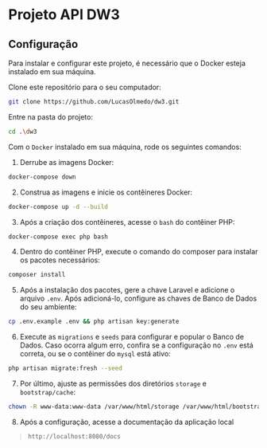 # Projeto API DW3

## Configuração

Para instalar e configurar este projeto, é necessário que o Docker esteja instalado em sua máquina.

Clone este repositório para o seu computador:

```bash
git clone https://github.com/LucasOlmedo/dw3.git
```

Entre na pasta do projeto:

```bash
cd .\dw3
```

Com o `Docker` instalado em sua máquina, rode os seguintes comandos:

1. Derrube as imagens Docker:
```bash
docker-compose down
```

2. Construa as imagens e inicie os contêineres Docker:
```bash
docker-compose up -d --build
```

3. Após a criação dos contêineres, acesse o `bash` do contêiner PHP:
````bash
docker-compose exec php bash
````

4. Dentro do contêiner PHP, execute o comando do composer para instalar os pacotes necessários:
```bash
composer install
```

5. Após a instalação dos pacotes, gere a chave Laravel e adicione o arquivo `.env`. Após adicioná-lo, configure as chaves de Banco de Dados do seu ambiente:
```bash
cp .env.example .env && php artisan key:generate
```

6. Execute as `migrations` e `seeds` para configurar e popular o Banco de Dados. Caso ocorra algum erro, confira se a configuração no `.env` está correta, ou se o contêiner do `mysql` está ativo:
```bash
php artisan migrate:fresh --seed
```

7. Por último, ajuste as permissões dos diretórios `storage` e `bootstrap/cache`:
```bash
chown -R www-data:www-data /var/www/html/storage /var/www/html/bootstrap/cache
```

8. Após a configuração, acesse a documentação da aplicação local
> ``http://localhost:8080/docs``
